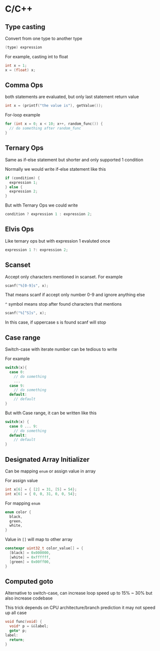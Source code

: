 # C/C++

## Type casting

Convert from one type to another type

```c
(type) expression
```

For example, casting int to float

```c
int x = 1;
x = (float) x;
```

## Comma Ops

both statements are evaluated, but only last statement return value

```c
int x = (printf("the value is"), getValue());
```

For-loop example

```c
for (int x = 0; x < 10; x++, random_func()) {
  // do something after random_func
}
```

## Ternary Ops

Same as if-else statement but shorter and only supported 1 condition

Normally we would write if-else statement like this

```c
if (condition) {
  expression 1;
} else {
  expression 2;
}
```

But with Ternary Ops we could write

```c
condition ? expression 1 : expression 2;
```

## Elvis Ops

Like ternary ops but with expression 1 evaluted once

```c
expression 1 ?: expression 2;
```

## Scanset

Accept only characters mentioned in scanset. For example 

```c
scanf("%[0-9]s", x);
```

That means scanf if accept only number 0-9 and ignore anything else

```^``` symbol means stop after found characters that mentions

```c
scanf("%[^S]s", x);
```

In this case, if uppercase s is found scanf will stop

## Case range

Switch-case with iterate number can be tedious to write 

For example

```cpp
switch(x){
  case 0:
    // do something
    ... 
  case 9:
    // do something
  default:
    // default
}
```

But with Case range, it can be written like this

```cpp
switch(x) {
  case 0 ... 9:
    // do something
  default:
    // default
}
```

## Designated Array Initializer

Can be mapping ```enum``` or assign value in array 

For assign value

```c
int x[6] = { [2] = 31, [5] = 54};
int x[6] = { 0, 0, 31, 0, 0, 54};
```

For mapping ```enum```

```c
enum color {
  black,
  green,
  white,
}
```

Value in ```[]``` will map to other array

```c
constexpr uint32_t color_value[] = {
  [black] = 0x000000,
  [white] = 0xffffff,
  [green] = 0x00ff00,
}
```

## Computed goto

Alternative to switch-case, can increase loop speed up to 15% ~ 30% but also increase codebase

This trick depends on CPU architecture/branch prediction it may not speed up all case

```c
void func(void) {
  void* p = &&label;
  goto* p;
label:
  return;
}
```
